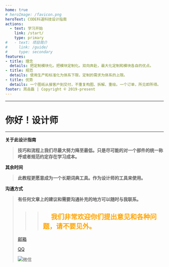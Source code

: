 ```yaml
---
home: true
# heroImage: /favicon.png
heroText: CODE科道科技设计指南
actions: 
  - text: 学习开始
    link: /start/
    type: primary
#   - text: 项目简介
#     link: /guide/
#     type: secondary
features: 
- title: 理念
  details: 把定制模块化。把模块定制化。双向奔赴，最大化定制和模块各自的优点。
- title: 规范
  details: 使用生产和标准化为体系下限，定制的需求为体系的上限。
- title: 优势
  details: 一个图纸从接客户到交付，不重复构图、拆解、重绘。一个订单，所见即所得。
footer: 周垚磊 | Copyright © 2019-present
---
```

---
# 你好！设计师

---

**关于此设计指南**

> **技巧和流程上我们尽最大努力降至最低。只是尽可能的对一个部件的统一称呼或者规范约定存在学习成本。**

**其余时间**

> **此教程更愿意成为一个长期词典工具。作为设计师的工具来使用。**

**沟通方式**

> **有任何文章上的建议和需要沟通补充的地方可以随时与我联系。**
>
>>> ##  　<font color='orange'> 我们非常欢迎你们提出意见和各种问题，请不要见外。 </font>
>
><a href="mailto:CODESci.Tech@111.com">邮箱</a> 
> 
><a href="tencent://message/?uin=514800133&Site=&Menu=yes">QQ</a> 
> 
><!-- > ![微信](./picture/mycard.png) -->
> 
>![微信](http://tva1.sinaimg.cn/large/40a75943gy1h9ew28ghxlj20fr05swgq.jpg)

